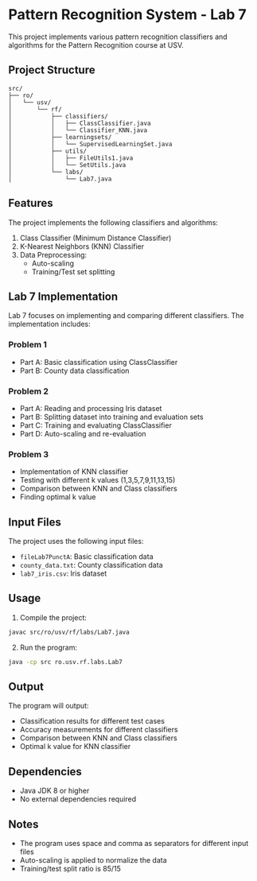 # Pattern Recognition System - Lab 7

This project implements various pattern recognition classifiers and algorithms for the Pattern Recognition course at USV.

## Project Structure

```
src/
├── ro/
│   └── usv/
│       └── rf/
│           ├── classifiers/
│           │   ├── ClassClassifier.java
│           │   └── Classifier_KNN.java
│           ├── learningsets/
│           │   └── SupervisedLearningSet.java
│           ├── utils/
│           │   ├── FileUtils1.java
│           │   └── SetUtils.java
│           └── labs/
│               └── Lab7.java
```

## Features

The project implements the following classifiers and algorithms:

1. Class Classifier (Minimum Distance Classifier)
2. K-Nearest Neighbors (KNN) Classifier
3. Data Preprocessing:
   - Auto-scaling
   - Training/Test set splitting

## Lab 7 Implementation

Lab 7 focuses on implementing and comparing different classifiers. The implementation includes:

### Problem 1
- Part A: Basic classification using ClassClassifier
- Part B: County data classification

### Problem 2
- Part A: Reading and processing Iris dataset
- Part B: Splitting dataset into training and evaluation sets
- Part C: Training and evaluating ClassClassifier
- Part D: Auto-scaling and re-evaluation

### Problem 3
- Implementation of KNN classifier
- Testing with different k values (1,3,5,7,9,11,13,15)
- Comparison between KNN and Class classifiers
- Finding optimal k value

## Input Files

The project uses the following input files:
- `fileLab7PunctA`: Basic classification data
- `county_data.txt`: County classification data
- `lab7_iris.csv`: Iris dataset

## Usage

1. Compile the project:
```bash
javac src/ro/usv/rf/labs/Lab7.java
```

2. Run the program:
```bash
java -cp src ro.usv.rf.labs.Lab7
```

## Output

The program will output:
- Classification results for different test cases
- Accuracy measurements for different classifiers
- Comparison between KNN and Class classifiers
- Optimal k value for KNN classifier

## Dependencies

- Java JDK 8 or higher
- No external dependencies required

## Notes

- The program uses space and comma as separators for different input files
- Auto-scaling is applied to normalize the data
- Training/test split ratio is 85/15 